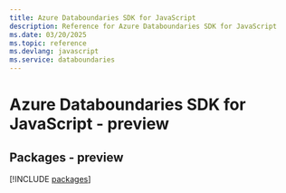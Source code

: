 ```yaml
---
title: Azure Databoundaries SDK for JavaScript
description: Reference for Azure Databoundaries SDK for JavaScript
ms.date: 03/20/2025
ms.topic: reference
ms.devlang: javascript
ms.service: databoundaries
---
```

# Azure Databoundaries SDK for JavaScript - preview
## Packages - preview
[!INCLUDE [packages](databoundaries-index.md)]